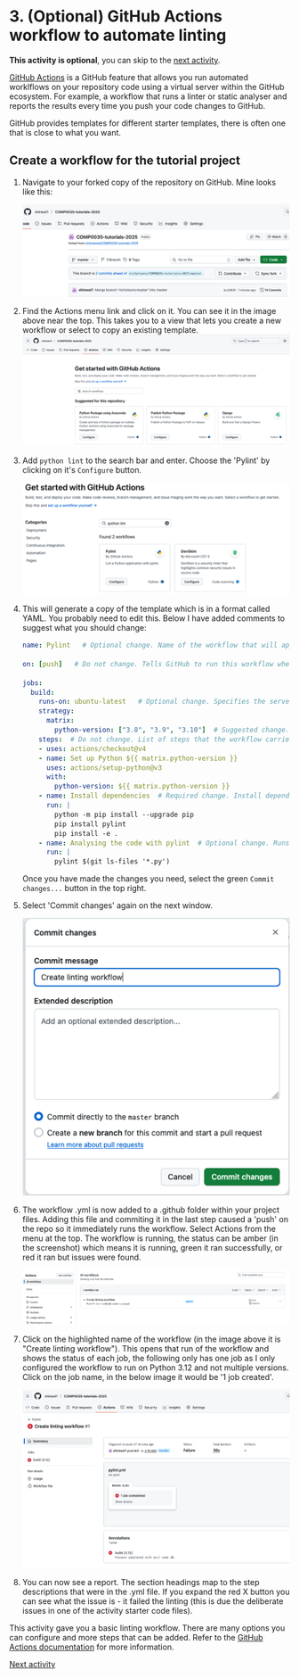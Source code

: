 # 3. (Optional) GitHub Actions workflow to automate linting

**This activity is optional**, you can skip to the [next activity](3-05-static-analysis.md).

[GitHub Actions](https://docs.github.com/en/actions) is a GitHub feature that allows you run automated worklflows on
your repository code using a virtual server within the GitHub ecosystem. For example, a workflow that runs a linter or
static analyser and reports the results every time you push your code changes to GitHub.

GitHub provides templates for different starter templates, there is often one that is close to what you want.

## Create a workflow for the tutorial project

1. Navigate to your forked copy of the repository on GitHub. Mine looks like this:

   ![Tutor's forked copy of the tutorial project](../img/gha-find-forked-repo.png)
2. Find the Actions menu link and click on it. You can see it in the image above near the top. This takes you to a view
   that lets you create a new workflow or select to copy an existing template.
   ![Search for workflow](../img/gha-get-started.png)
3. Add `python lint` to the search bar and enter. Choose the 'Pylint' by clicking on it's `Configure` button.

   ![gha-configure-workflow.png](../img/gha-configure-workflow.png)
4. This will generate a copy of the template which is in a format called YAML. You probably need to edit this. Below I
   have added comments to suggest what you should change:

    ```yaml
   name: Pylint   # Optional change. Name of the workflow that will appear in your workflow list.

    on: [push]   # Do not change. Tells GitHub to run this workflow when changes are pushed to repository.
    
    jobs:
      build:
        runs-on: ubuntu-latest   # Optional change. Specifies the server to run the code on. You can change to windows or mac if you wanted. See https://github.com/actions/runner-images for the options.
        strategy:
          matrix:
            python-version: ["3.8", "3.9", "3.10"]  # Suggested change. List of python versions to run the workflow on. Set here to run 3 times on 3.8, 3.9, 3.12. Suggest you set this to match your venv, likely 3.12 or 3.13
        steps:  # Do not change. List of steps that the workflow carries out. Checks out your code, sets up the environment with the specified python version(s)
        - uses: actions/checkout@v4
        - name: Set up Python ${{ matrix.python-version }}
          uses: actions/setup-python@v3
          with:
            python-version: ${{ matrix.python-version }}
        - name: Install dependencies  # Required change. Install dependencies. Add the last line "pip install -e ." as this is not in the template.
          run: |
            python -m pip install --upgrade pip
            pip install pylint                    
            pip install -e .    
        - name: Analysing the code with pylint  # Optional change. Runs the pylint and checks all python files. You can change it to lint specific folders/files. You can also add steps to run other tools, try adding flake8 or ruff.
          run: |
            pylint $(git ls-files '*.py')

    ```
   Once you have made the changes you need, select the green `Commit changes...` button in the top right.
5. Select 'Commit changes' again on the next window.

   ![Select 'Commit changes' again](../img/ghs-commit.png)
6. The workflow .yml is now added to a .github folder within your project files. Adding this file and commiting it in
   the last step caused a 'push' on the repo so it immediately runs the workflow. Select Actions from the menu at the
   top. The workflow is running, the status can be amber (in the screenshot) which means it is running, green it ran
   successfully, or red it ran but issues were found.

   ![Workflow running](../img/gha-workflow-running.png)
7. Click on the highlighted name of the workflow (in the image above it is "Create linting workflow"). This opens that
   run of the workflow and shows the status of each job, the following only has one job as I only configured the
   workflow to run on Python 3.12 and not multiple versions. Click on the job name, in the below image it would be '1
   job created'.

   ![Workflow job status](../img/ghs-workflow-status.png)
8. You can now see a report. The section headings map to the step descriptions that were in the .yml file. If you expand
   the red X button you can see what the issue is - it failed the linting (this is due the deliberate issues in one of
   the activity starter code files).

This activity gave you a basic linting workflow. There are many options you can configure and more steps that can be
added. Refer to the [GitHub Actions documentation](https://docs.github.com/en/actions/how-tos) for more information.

[Next activity](3-05-static-analysis.md)